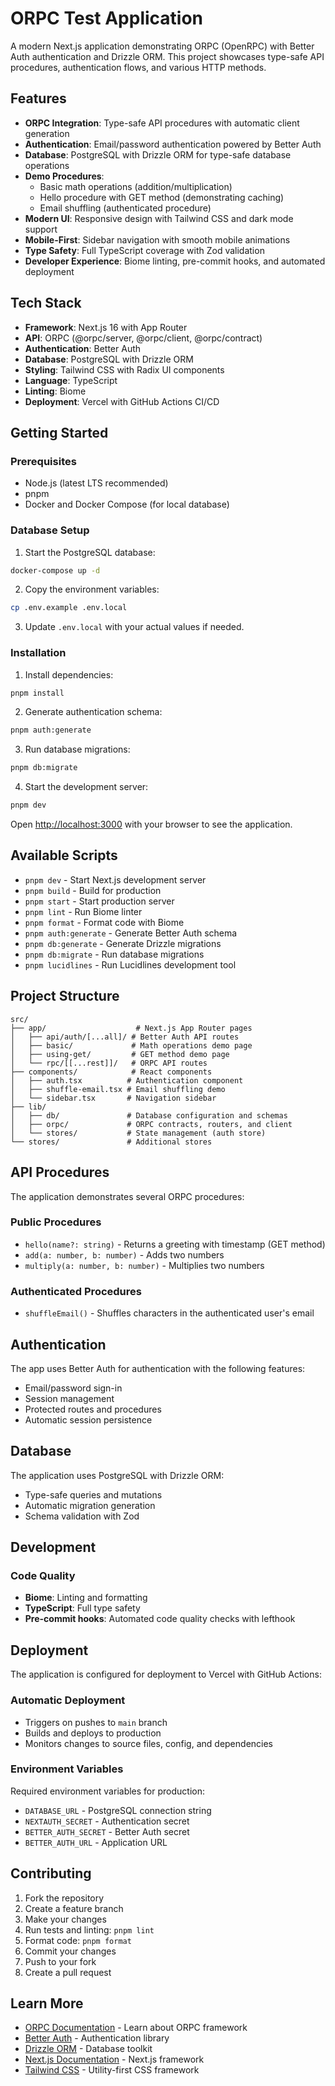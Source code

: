 # ORPC Test Application

A modern Next.js application demonstrating ORPC (OpenRPC) with Better Auth authentication and Drizzle ORM. This project showcases type-safe API procedures, authentication flows, and various HTTP methods.

## Features

- **ORPC Integration**: Type-safe API procedures with automatic client generation
- **Authentication**: Email/password authentication powered by Better Auth
- **Database**: PostgreSQL with Drizzle ORM for type-safe database operations
- **Demo Procedures**:
  - Basic math operations (addition/multiplication)
  - Hello procedure with GET method (demonstrating caching)
  - Email shuffling (authenticated procedure)
- **Modern UI**: Responsive design with Tailwind CSS and dark mode support
- **Mobile-First**: Sidebar navigation with smooth mobile animations
- **Type Safety**: Full TypeScript coverage with Zod validation
- **Developer Experience**: Biome linting, pre-commit hooks, and automated deployment

## Tech Stack

- **Framework**: Next.js 16 with App Router
- **API**: ORPC (@orpc/server, @orpc/client, @orpc/contract)
- **Authentication**: Better Auth
- **Database**: PostgreSQL with Drizzle ORM
- **Styling**: Tailwind CSS with Radix UI components
- **Language**: TypeScript
- **Linting**: Biome
- **Deployment**: Vercel with GitHub Actions CI/CD

## Getting Started

### Prerequisites

- Node.js (latest LTS recommended)
- pnpm
- Docker and Docker Compose (for local database)

### Database Setup

1. Start the PostgreSQL database:
```bash
docker-compose up -d
```

2. Copy the environment variables:
```bash
cp .env.example .env.local
```

3. Update `.env.local` with your actual values if needed.

### Installation

1. Install dependencies:
```bash
pnpm install
```

2. Generate authentication schema:
```bash
pnpm auth:generate
```

3. Run database migrations:
```bash
pnpm db:migrate
```

4. Start the development server:
```bash
pnpm dev
```

Open [http://localhost:3000](http://localhost:3000) with your browser to see the application.

## Available Scripts

- `pnpm dev` - Start Next.js development server
- `pnpm build` - Build for production
- `pnpm start` - Start production server
- `pnpm lint` - Run Biome linter
- `pnpm format` - Format code with Biome
- `pnpm auth:generate` - Generate Better Auth schema
- `pnpm db:generate` - Generate Drizzle migrations
- `pnpm db:migrate` - Run database migrations
- `pnpm lucidlines` - Run Lucidlines development tool

## Project Structure

```
src/
├── app/                    # Next.js App Router pages
│   ├── api/auth/[...all]/ # Better Auth API routes
│   ├── basic/             # Math operations demo page
│   ├── using-get/         # GET method demo page
│   └── rpc/[[...rest]]/   # ORPC API routes
├── components/            # React components
│   ├── auth.tsx          # Authentication component
│   ├── shuffle-email.tsx # Email shuffling demo
│   └── sidebar.tsx       # Navigation sidebar
├── lib/
│   ├── db/               # Database configuration and schemas
│   ├── orpc/             # ORPC contracts, routers, and client
│   └── stores/           # State management (auth store)
└── stores/               # Additional stores
```

## API Procedures

The application demonstrates several ORPC procedures:

### Public Procedures
- `hello(name?: string)` - Returns a greeting with timestamp (GET method)
- `add(a: number, b: number)` - Adds two numbers
- `multiply(a: number, b: number)` - Multiplies two numbers

### Authenticated Procedures
- `shuffleEmail()` - Shuffles characters in the authenticated user's email

## Authentication

The app uses Better Auth for authentication with the following features:
- Email/password sign-in
- Session management
- Protected routes and procedures
- Automatic session persistence

## Database

The application uses PostgreSQL with Drizzle ORM:
- Type-safe queries and mutations
- Automatic migration generation
- Schema validation with Zod

## Development

### Code Quality
- **Biome**: Linting and formatting
- **TypeScript**: Full type safety
- **Pre-commit hooks**: Automated code quality checks with lefthook

## Deployment

The application is configured for deployment to Vercel with GitHub Actions:

### Automatic Deployment
- Triggers on pushes to `main` branch
- Builds and deploys to production
- Monitors changes to source files, config, and dependencies

### Environment Variables
Required environment variables for production:
- `DATABASE_URL` - PostgreSQL connection string
- `NEXTAUTH_SECRET` - Authentication secret
- `BETTER_AUTH_SECRET` - Better Auth secret
- `BETTER_AUTH_URL` - Application URL

## Contributing

1. Fork the repository
2. Create a feature branch
3. Make your changes
4. Run tests and linting: `pnpm lint`
5. Format code: `pnpm format`
6. Commit your changes
7. Push to your fork
8. Create a pull request

## Learn More

- [ORPC Documentation](https://orpc.unnoq.com) - Learn about ORPC framework
- [Better Auth](https://better-auth.com) - Authentication library
- [Drizzle ORM](https://orm.drizzle.team) - Database toolkit
- [Next.js Documentation](https://nextjs.org/docs) - Next.js framework
- [Tailwind CSS](https://tailwindcss.com) - Utility-first CSS framework
